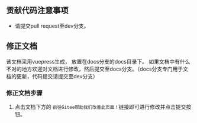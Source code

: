 ## 贡献代码注意事项
* 请提交pull request至dev分支。


## 修正文档
该文档采用vuepress生成， 放置在docs分支的docs目录下。
如果文档中有什么不对的地方欢迎对文档进行修改，然后提交至docs分支。（docs分支专门用于文档的更新，代码提交请提交至dev分支）

### 修正文档步骤
1. 点击文档下方的 `前往Gitee帮助我们改善此页面！`链接即可进行修改并点击提交按钮。


